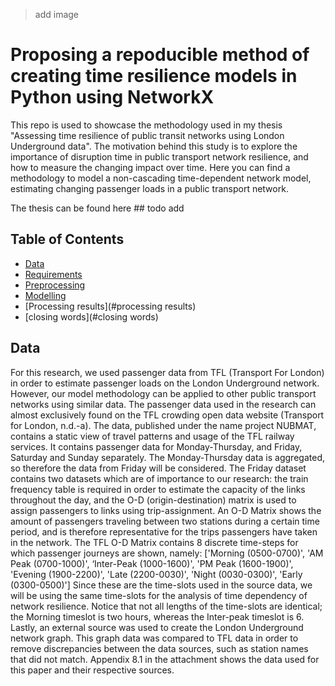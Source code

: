> add image
# Proposing a repoducible method of creating time resilience models in Python using NetworkX
This repo is used to showcase the methodology used in my thesis "Assessing time resilience of public transit networks using London Underground data". The motivation behind this study is to explore the importance of disruption time in public transport network resilience, and how to measure the changing impact over time. Here you can find a methodology to model a non-cascading time-dependent network model, estimating changing passenger loads in a public transport network. 

The thesis can be found here ## todo add

## Table of Contents
- [Data](#data)
- [Requirements](#requirements)
- [Preprocessing](#preprocessing)
- [Modelling](#modelling)
- [Processing results](#processing results)
- [closing words](#closing words)

## Data
For this research, we used passenger data from TFL (Transport For London) in order to estimate passenger loads on the London Underground network. However, our model methodology can be applied to other public transport networks using similar data. The passenger data used in the research can almost exclusively found on the TFL crowding open data website (Transport for London, n.d.-a). The data, published under the name project NUBMAT, contains a static view of travel patterns and usage of the TFL railway services. It contains passenger data for Monday-Thursday, and Friday, Saturday and Sunday separately. The Monday-Thursday data is aggregated, so therefore the data from Friday will be considered. The Friday dataset contains two datasets which are of importance to our research: the train frequency table is required in order to estimate the capacity of the links throughout the day, and the O-D (origin-destination) matrix is used to assign passengers to links using trip-assignment. An O-D Matrix shows the amount of passengers traveling between two stations during a certain time period, and is therefore representative for the trips passengers have taken in the network. The TFL O-D Matrix contains 8 discrete time-steps for which passenger journeys are shown, namely: 
['Morning (0500-0700)', 'AM Peak (0700-1000)', ‘Inter-Peak (1000-1600)', 'PM Peak (1600-1900)', 'Evening (1900-2200)', 'Late (2200-0030)', 'Night (0030-0300)', 'Early (0300-0500)']
Since these are the time-slots used in the source data, we will be using the same time-slots for the analysis of time dependency of network resilience. Notice that not all lengths of the time-slots are identical; the Morning timeslot is two hours, whereas the Inter-peak timeslot is 6. Lastly, an external source was used to create the London Underground network graph. This graph data was compared to TFL data in order to remove discrepancies between the data sources, such as station names that did not match. Appendix 8.1 in the attachment shows the data used for this paper and their respective sources. 
